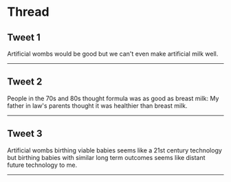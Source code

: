 # Thread

## Tweet 1

Artificial wombs would be good but we can't even make artificial milk well.

---

## Tweet 2

People in the 70s and 80s thought formula was as good as breast milk: My father in law's parents thought it was healthier than breast milk.

---

## Tweet 3

Artificial wombs birthing viable babies seems like a 21st century technology but birthing babies with similar long term outcomes seems like distant future technology to me.

---

